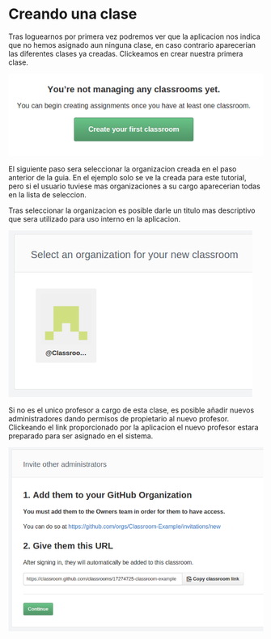 # Creando una clase

Tras loguearnos por primera vez podremos ver que la aplicacion nos indica que no hemos asignado aun ninguna clase, en caso contrario aparecerian las diferentes clases ya creadas. Clickeamos en crear nuestra primera clase.

![create](create.png)

El siguiente paso sera seleccionar la organizacion creada en el paso anterior de la guia. En el ejemplo solo se ve la creada para este tutorial, pero si el usuario tuviese mas organizaciones a su cargo aparecerian todas en la lista de seleccion. 

Tras seleccionar la organizacion es posible darle un titulo mas descriptivo que sera utilizado para uso interno en la aplicacion.


![select](select.png)

Si no es el unico profesor a cargo de esta clase, es posible añadir nuevos administradores dando permisos de propietario al nuevo profesor. Clickeando el link proporcionado por la aplicacion el nuevo profesor estara preparado para ser asignado en el sistema. 

![](inviteAd.png)